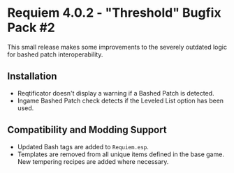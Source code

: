 Requiem 4.0.2 - "Threshold" Bugfix Pack #2
==========================================

This small release makes some improvements to the severely outdated logic for bashed patch interoperability.

Installation
------------

* Reqtificator doesn't display a warning if a Bashed Patch is detected.
* Ingame Bashed Patch check detects if the Leveled List option has been used.

Compatibility and Modding Support
---------------------------------

* Updated Bash tags are added to `Requiem.esp`.
* Templates are removed from all unique items defined in the base game. New tempering recipes are added where necessary.
